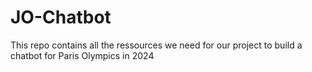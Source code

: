 # JO-Chatbot
This repo contains all the ressources we need for our project to build a chatbot for Paris Olympics in 2024
